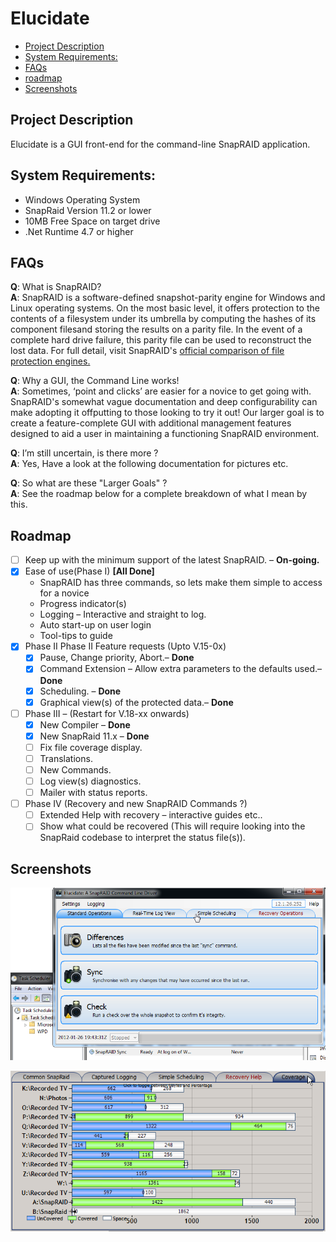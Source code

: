 # Elucidate
  - [Project Description](#project-description)
  - [System Requirements:](#os-requirements)
  - [FAQs](#faqs)
  - [roadmap](#roadmap)
  - [Screenshots](#screenshots)

## Project Description
Elucidate is a GUI front-end for the command-line SnapRAID application.

## System Requirements:
- Windows Operating System
- SnapRaid Version 11.2 or lower
- 10MB Free Space on target drive
- .Net Runtime 4.7 or higher
 
## FAQs

**Q**: What is SnapRAID?<br/>
**A**: SnapRAID is a software-defined snapshot-parity engine for Windows and Linux operating systems.  On the most basic level, it offers protection to the contents of a filesystem under its umbrella by computing the hashes of its component filesand storing the results on a parity file.  In the event of a complete hard drive failure, this parity file can be used to reconstruct the lost data.  For full detail, visit SnapRAID's [official comparison of file protection engines.](http://snapraid.sourceforge.net/compare.html)

**Q**: Why a GUI, the Command Line works!<br/>
**A**: Sometimes, ‘point and clicks’ are easier for a novice to get going with.  SnapRAID's somewhat vague documentation and deep configurability can make adopting it offputting to those looking to try it out!  Our larger goal is to create a feature-complete GUI with additional management features designed to aid a user in maintaining a functioning SnapRAID environment.

**Q**: I’m still uncertain, is there more ?<br/>
**A**: Yes, Have a look at the following documentation for pictures etc.

**Q**: So what are these "Larger Goals" ?<br/>
**A**: See the roadmap below for a complete breakdown of what I mean by this.


## Roadmap
* [ ] Keep up with the minimum support of the latest SnapRAID. – **On-going.**
* [x] Ease of use(Phase I) **[All Done]**
  * SnapRAID has three commands, so lets make them simple to access for a novice
  * Progress indicator(s)
  * Logging – Interactive and straight to log.
  * Auto start-up on user login
  * Tool-tips to guide
* [x] Phase II Phase II Feature requests (Upto V.15-0x)
  * [x] Pause, Change priority, Abort.– **Done**
  * [x] Command Extension – Allow extra parameters to the defaults used.– **Done**
  * [x] Scheduling. – **Done**
  * [x] Graphical view(s) of the protected data.– **Done**
* [ ] Phase III – (Restart for V.18-xx onwards)
  * [x] New Compiler – **Done**
  * [x] New SnapRaid 11.x – **Done**
  * [ ] Fix file coverage display.
  * [ ] Translations.
  * [ ] New Commands.
  * [ ] Log view(s) diagnostics.
  * [ ] Mailer with status reports.
* [ ] Phase IV (Recovery and new SnapRAID Commands ?)
  * [ ] Extended Help with recovery – interactive guides etc..
  * [ ] Show what could be recovered (This will require looking into the SnapRaid codebase to interpret the status file(s)). 

## Screenshots

![Layout With Scheduling](Images/Layout_With_Scheduling_12.1.26.png)


![Coverage Tab](Images/CoverageTab_2.png)
